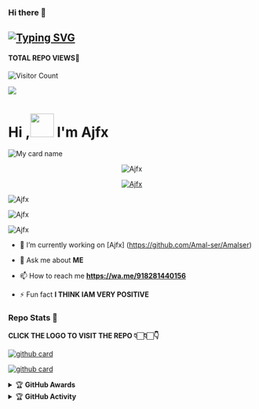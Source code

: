 ### Hi there 👋

## [![Typing SVG](https://readme-typing-svg.herokuapp.com?font=Lemon+milk&color=F7000&lines=Welcome+to+Ajfx+WA+Bot+repo;Created+by+Ajayan;This+is+a+userbot+privet+and+public+bot;With+more+features)](https://git.io/typing-svg)
#### TOTAL REPO VIEWS📍
![Visitor Count](https://profile-counter.glitch.me/Aj-fx/count.svg)

<img src=https://i.ibb.co/74wm5SW/amalser.jpg>

# Hi ,<a href="Hey"><img src="https://raw.githubusercontent.com/TOXIC-DEVIL/TOXIC-DEVIL/TOXIC-DEVIL-OFFICIAL/media/Hi.gif" width="48px"></a> I'm Ajfx&nbsp;

![My card name](https://cardivo.vercel.app/api?name=Aj%20fx&description=Hi,%20Welcome%20To%20Aj%20fx%20WhatsApp%20Bot%20Repo%20💌&image=https://i.ibb.co/74wm5SW/amalser.jpg?q=tbn:ANd9GcR7aMC3bf4bg4l_nhYS2Un9FXbFYcB4T83Shjk8xSUZDh_D61LFpzbpeqLW&s=10?v=4&backgroundColor=%23ecf0f1&instagram=Aj_cutzz&github=Aj-fx&)
  

<p align="center"> <img src="https://komarev.com/ghpvc/?username=Aj-fx&label=Profile%20views&color=0e75b6&style=flat" alt="Ajfx" /> </p>


<p align="center"> <a href="https://github.com/ryo-ma/github-profile-trophy"><img src="https://github-profile-trophy.vercel.app/?username=Aj-fx" alt="Ajfx" /></a> </p>

<p align="center">
<p><img align="center" src="https://github-readme-stats.vercel.app/api/top-langs?username=Aj-fx&show_icons=true&theme=dark&locale=en&layout=compact" alt="Ajfx" /></p>

<p align="center">
<p><img align="center" src="https://github-readme-stats.vercel.app/api?username=Aj-fx&show_icons=true&theme=dark&locale=en" alt="Ajfx" /></p>

<p><img align="center" src="https://github-readme-streak-stats.herokuapp.com/?user=Ajfx&theme=dark" alt="Ajfx" /></p>
</p>

- 🔭 I’m currently working on [Ajfx] (https://github.com/Amal-ser/Amalser)

- 💬 Ask me about **ME**

- 📫 How to reach me **https://wa.me/918281440156**

- ⚡ Fun fact **I THINK IAM VERY POSITIVE**


### Repo Stats 🔭

**CLICK THE LOGO TO VISIT THE REPO 👇🏻👇🏻👇**


[![github card](https://github-readme-stats.vercel.app/api/pin/?username=Aj-fx&repo=Ajfx&theme=dark)](https://github.com/Aj-fx/Ajfx)




[![github card](https://github-readme-stats.vercel.app/api/pin/?username=Aj-fx&repo=Ajfx&theme=dark)](https://github.com/Aj-fx/Ajfx)




<details>
    <summary>&#127942 <b>GitHub Awards</b></summary><br/>

![Github Trophy](https://github-profile-trophy.vercel.app/?username=Aj-fx)

</details>

<details>
    <summary>&#127942 <b>GitHub Activity</b></summary><br/>




